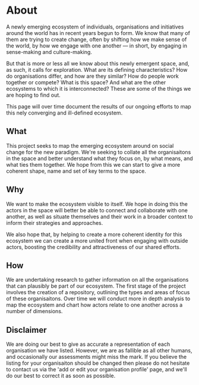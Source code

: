 # About

A newly emerging ecosystem of individuals, organisations and initiatives around the world has in recent years begun to form. We know that many of them are trying to create change, often by shifting how we make sense of the world, by how we engage with one another — in short, by engaging in sense-making and culture-making.

But that is more or less all we know about this newly emergent space, and, as such, it calls for exploration. What are its defining characteristics? How do organisations differ, and how are they similar? How do people work together or compete? What is this space? And what are the other ecosystems to which it is interconnected? These are some of the things we are hoping to find out.

This page will over time document the results of our ongoing efforts to map this nely converging and ill-defined ecosystem.

## What

This project seeks to map the emerging ecosystem around on social change for the new paradigm. We're seeking to collate all the organisaitons in the space and better understand what they focus on, by what means, and what ties them together. We hope from this we can start to give a more coherent shape, name and set of key terms to the space.

## Why

We want to make the ecosystem visible to itself. We hope in doing this the actors in the space will better be able to connect and collaborate with one another, as well as situate themselves and their work in a broader context to inform their strategies and approaches.

We also hope that, by helping to create a more coherent identity for this ecosystem we can create a more united front when engaging with outside actors, boosting the credibility and attractiveness of our shared efforts.

## How

We are undertaking research to gather information on all the organisations that can plausibly be part of our ecosystem. The first stage of the project involves the creation of a repository, outlining the types and areas of focus of these organisaitons. Over time we will conduct more in depth analysis to map the ecosystem and chart how actors relate to one another across a number of dimensions.

## Disclaimer

We are doing our best to give as accurate a representation of each organisation we have listed. However, we are as fallible as all other humans, and occasionally our assessments might miss the mark. If you believe the listing for your organisaiton should be changed then please do not hesitate to contact us via the 'add or edit your organisation profile' page, and we'll do our best to correct it as soon as possible.

